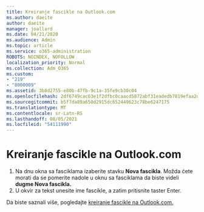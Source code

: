 ```yaml
---
title: Kreiranje fascikle na Outlook.com
ms.author: daeite
author: daeite
manager: joallard
ms.date: 04/21/2020
ms.audience: Admin
ms.topic: article
ms.service: o365-administration
ROBOTS: NOINDEX, NOFOLLOW
localization_priority: Normal
ms.collection: Adm_O365
ms.custom:
- "219"
- "8000009"
ms.assetid: 3b8d2755-e80b-47fb-9c1a-35fe9cb30c04
ms.openlocfilehash: 2df6749cac63e1f2dfbc0caacd5872abf31eadedb7819efaa2d4a05be56f8e4f
ms.sourcegitcommit: b5f7da89a650d2915dc652449623c78be6247175
ms.translationtype: MT
ms.contentlocale: sr-Latn-RS
ms.lasthandoff: 08/05/2021
ms.locfileid: "54111990"
---
```

# <a name="create-a-folder-in-outlookcom"></a>Kreiranje fascikle na Outlook.com

1. Na dnu okna sa fasciklama izaberite stavku **Nova fascikla**. Možda ćete morati da se pomerite nadole u oknu sa fasciklama da biste videli **dugme Nova fascikla.**
2. U okvir za tekst unesite ime fascikle, a zatim pritisnite taster Enter.

Da biste saznali više, pogledajte [kreiranje fascikle na Outlook.com.](https://support.office.com/article/6bb0723a-f39f-4a8d-bb3f-fab5dcc2510a?wt.mc_id=Office_Outlook_com_Alchemy)